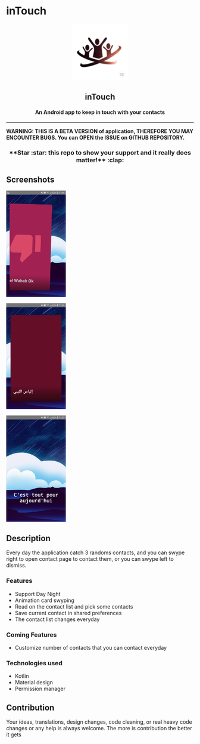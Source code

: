 # inTouch

<p align="center"><a href="https://github.com/azze-r/Android-Keep-In-Touch"><img src="https://github.com/azze-r/Android-Keep-In-Touch/blob/master/app/src/main/res/mipmap-xxxhdpi/touch.jpg" width="150"></a></p> 

<h2 align="center"><b>inTouch</b></h2>

<h4 align="center">An Android app to keep in touch with your contacts</h4>

<p align="center"></p>
</p>
<hr>
<b>WARNING: THIS IS A BETA VERSION of application, THEREFORE YOU MAY ENCOUNTER BUGS. You can OPEN the ISSUE on GITHUB REPOSITORY.</b>

<h3 align="center">**Star :star:  this repo to show your support and it really does matter!** :clap:</h4>

## Screenshots

[<img src="https://github.com/azze-r/Android-Keep-In-Touch/blob/master/Screenshot_20200628-130640_inTouch.jpg" width=160>](https://github.com/azze-r/Android-Keep-In-Touch/blob/master/Screenshot_20200628-130640_inTouch.jpg)

[<img src="https://github.com/azze-r/Android-Keep-In-Touch/blob/master/Screenshot_20200628-130630_inTouch.jpg" width=160>](https://github.com/azze-r/Android-Keep-In-Touch/blob/master/Screenshot_20200628-130630_inTouch.jpg)

[<img src="https://github.com/azze-r/Android-Keep-In-Touch/blob/master/Screenshot_20200628-130544_inTouch.jpg" width=160>](https://github.com/azze-r/Android-Keep-In-Touch/blob/master/Screenshot_20200628-130544_inTouch.jpg)

## Description

Every day the application catch 3 randoms contacts, and you can swype right to open contact page to contact them, or you can swype left to dismiss.

### Features

* Support Day Night
* Animation card swyping
* Read on the contact list and pick some contacts
* Save current contact in shared preferences
* The contact list changes everyday

### Coming Features

* Customize number of contacts that you can contact everyday

### Technologies used
* Kotlin
* Material design
* Permission manager

## Contribution
Your ideas, translations, design changes, code cleaning, or real heavy code changes or any help is always welcome. The more is contribution the better it gets
